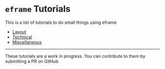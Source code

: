 # `eframe` Tutorials

This is a list of tutorials to do small things using eframe

- [Layout](./layout.md)
- [Technical](./technical.md)
- [Miscellaneous](./miscellaneous.md)

---

These tutorials are a work in progress. You can contribute to them by submitting a PR on GitHub
